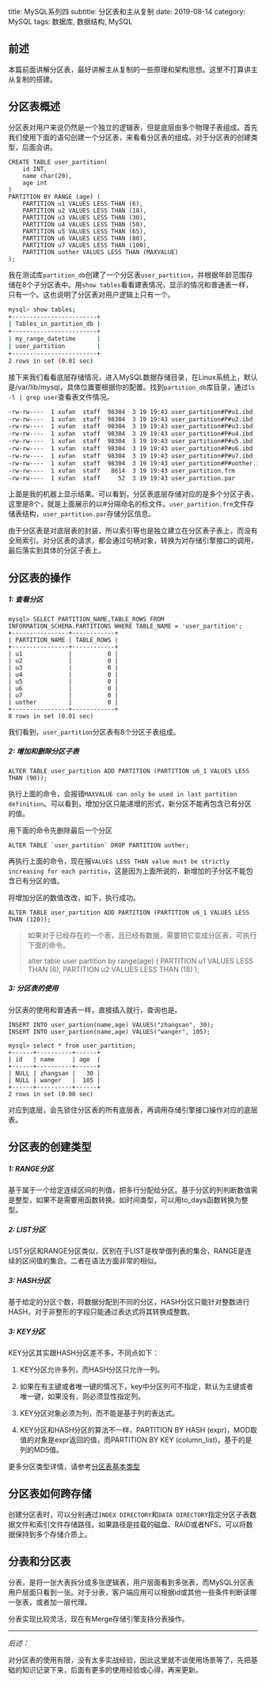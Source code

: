 title: MySQL系列四
subtitle: 分区表和主从复制
date: 2019-08-14
category: MySQL
tags: 数据库, 数据结构, MySQL

## 前述
本篇前面讲解分区表，最好讲解主从复制的一些原理和架构思想。这里不打算讲主从复制的搭建。

## 分区表概述
分区表对用户来说仍然是一个独立的逻辑表，但是底层由多个物理子表组成。首先我们使用下面的语句创建一个分区表，来看看分区表的组成。对于分区表的创建类型，后面会讲。

```mysql
CREATE TABLE user_partition(
    id INT,
    name char(20),
    age int
) 
PARTITION BY RANGE (age) (
    PARTITION u1 VALUES LESS THAN (6),
    PARTITION u2 VALUES LESS THAN (18),
    PARTITION u3 VALUES LESS THAN (30),
    PARTITION u4 VALUES LESS THAN (50),
    PARTITION u5 VALUES LESS THAN (65),
    PARTITION u6 VALUES LESS THAN (80),
    PARTITION u7 VALUES LESS THAN (100),
    PARTITION uother VALUES LESS THAN (MAXVALUE) 
);
```
我在测试库`partition_db`创建了一个分区表`user_partition`，并根据年龄范围存储在8个子分区表中。用`show tables`看看建表情况，显示的情况和普通表一样，只有一个。这也说明了分区表对用户逻辑上只有一个。

```bash
mysql> show tables;
+------------------------+
| Tables_in_partition_db |
+------------------------+
| my_range_datetime      |
| user_partition         |
+------------------------+
2 rows in set (0.01 sec)
```

接下来我们看看底层存储情况，进入MySQL数据存储目录，在Linux系统上，默认是/var/lib/mysql，具体位置要根据你的配置。找到`partition_db`库目录，通过`ls -l | grep user`查看表文件情况。

```bash
-rw-rw----  1 xufan  staff  98304  3 19 19:43 user_partition#P#u1.ibd
-rw-rw----  1 xufan  staff  98304  3 19 19:43 user_partition#P#u2.ibd
-rw-rw----  1 xufan  staff  98304  3 19 19:43 user_partition#P#u3.ibd
-rw-rw----  1 xufan  staff  98304  3 19 19:43 user_partition#P#u4.ibd
-rw-rw----  1 xufan  staff  98304  3 19 19:43 user_partition#P#u5.ibd
-rw-rw----  1 xufan  staff  98304  3 19 19:43 user_partition#P#u6.ibd
-rw-rw----  1 xufan  staff  98304  3 19 19:43 user_partition#P#u7.ibd
-rw-rw----  1 xufan  staff  98304  3 19 19:43 user_partition#P#uother.ibd
-rw-rw----  1 xufan  staff   8614  3 19 19:43 user_partition.frm
-rw-rw----  1 xufan  staff     52  3 19 19:43 user_partition.par
```
上面是我的机器上显示结果。可以看到，分区表底层存储对应的是多个分区子表，这里是8个，就是上面展示的以#分隔命名的标文件。`user_partition.frm`文件存储表结构，`user_partition.par`存储分区信息。

由于分区表是对底层表的封装，所以索引等也是独立建立在分区表子表上，而没有全局索引。对分区表的请求，都会通过句柄对象，转换为对存储引擎接口的调用，最后落实到具体的分区子表上。

## 分区表的操作

##### 1: 查看分区
```mysql
mysql> SELECT PARTITION_NAME,TABLE_ROWS FROM INFORMATION_SCHEMA.PARTITIONS WHERE TABLE_NAME = 'user_partition';
+----------------+------------+
| PARTITION_NAME | TABLE_ROWS |
+----------------+------------+
| u1             |          0 |
| u2             |          0 |
| u3             |          0 |
| u4             |          0 |
| u5             |          0 |
| u6             |          0 |
| u7             |          0 |
| uother         |          0 |
+----------------+------------+
8 rows in set (0.01 sec)
```
我们看到，`user_partition`分区表有8个分区子表组成。

##### 2: 增加和删除分区子表

```mysql
ALTER TABLE user_partition ADD PARTITION (PARTITION u6_1 VALUES LESS THAN (90));
```
执行上面的命令，会报错`MAXVALUE can only be used in last partition definition`。可以看到，增加分区只能递增的形式，新分区不能再包含已有分区的值。

用下面的命令先删除最后一个分区

```mysql
ALTER TABLE `user_partition` DROP PARTITION uother;
```

再执行上面的命令，现在报`VALUES LESS THAN value must be strictly increasing for each partitio`，这是因为上面所说的，新增加的子分区不能包含已有分区的值。

将增加分区的数值改改，如下，执行成功。

```mysql
ALTER TABLE user_partition ADD PARTITION (PARTITION u6_1 VALUES LESS THAN (120));
```

> 如果对于已经存在的一个表，且已经有数据，需要把它变成分区表，可执行下面的命令。
>
> alter table user partition by range(age) (
>    PARTITION u1 VALUES LESS THAN (6),
>    PARTITION u2 VALUES LESS THAN (18)
> );

##### 3: 分区表的使用

分区表的使用和普通表一样，直接插入就行，查询也是。

```mysql
INSERT INTO user_partion(name,age) VALUES("zhangsan", 30);
INSERT INTO user_partion(name,age) VALUES("wanger", 105);
```
```mysql
mysql> select * from user_partition;
+------+----------+------+
| id   | name     | age  |
+------+----------+------+
| NULL | zhangsan |   30 |
| NULL | wanger   |  105 |
+------+----------+------+
2 rows in set (0.00 sec)
```

对应到底层，会先锁住分区表的所有底层表，再调用存储引擎接口操作对应的底层表。

## 分区表的创建类型

##### 1: RANGE分区

基于属于一个给定连续区间的列值，把多行分配给分区。基于分区的列判断数值需是整型，如果不是需要用函数转换。如时间类型，可以用to_days函数转换为整型。

##### 2: LIST分区

LIST分区和RANGE分区类似，区别在于LIST是枚举值列表的集合，RANGE是连续的区间值的集合。二者在语法方面非常的相似。

##### 3: HASH分区

基于给定的分区个数，将数据分配到不同的分区，HASH分区只能针对整数进行HASH，对于非整形的字段只能通过表达式将其转换成整数。

##### 3: KEY分区

KEY分区其实跟HASH分区差不多，不同点如下：

1. KEY分区允许多列，而HASH分区只允许一列。

2. 如果在有主键或者唯一键的情况下，key中分区列可不指定，默认为主键或者唯一键，如果没有，则必须显性指定列。

3. KEY分区对象必须为列，而不能是基于列的表达式。

4. KEY分区和HASH分区的算法不一样，PARTITION BY HASH (expr)，MOD取值的对象是expr返回的值，而PARTITION BY KEY (column_list)，基于的是列的MD5值。

更多分区类型详情，请参考[分区表基本类型](http://mysql.taobao.org/monthly/2017/11/09/)

## 分区表如何跨存储

创建分区表时，可以分别通过`INDEX DIRECTORY`和`DATA DIRECTORY`指定分区子表数据文件和索引文件存储路径。如果路径是挂载的磁盘、RAID或者NFS，可以将数据保持到多个存储介质上。

## 分表和分区表
分表，是将一张大表拆分成多张逻辑表，用户层面看到多张表，而MySQL分区表用户层面只看到一张。对于分表，客户端应用可以根据id或其他一些条件判断读哪一张表，或者加一层代理。

分表实现比较灵活，现在有Merge存储引擎支持分表操作。

----
*后述：*

对分区表的使用有限，没有太多实战经验，因此这里就不谈使用场景等了，先把基础的知识记录下来，后面有更多的使用经验或心得，再来更新。